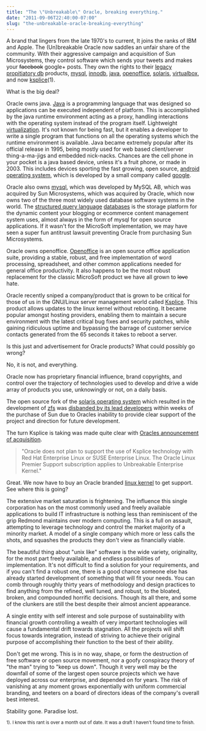```yaml
---
title: "The \"Unbreakable\" Oracle, breaking everything." 
date: "2011-09-06T22:40:00-07:00"
slug: "the-unbreakable-oracle-breaking-everything"
---
```


A brand that lingers from the late 1970's to current, It joins the ranks of IBM and Apple. The (Un)breakable Oracle now saddles an unfair share of the community. With their aggressive campaign and acquisition of Sun Microsystems, they control software which sends your tweets and makes your <del>facebook</del> google+ posts. They own the rights to their <a href="http://en.wikipedia.org/wiki/Oracle_Database" target="_blank">legacy propitiatory db</a> products, <a href="http://www.mysql.com/" target="_blank">mysql</a>, <a href="http://www.innodb.com/" target="_blank">innodb</a>, <a href="http://www.java.com/en/" target="_blank">java</a>, <a href="http://www.openoffice.org/" target="_blank">openoffice</a>, <a href="http://www.oracle.com/us/products/servers-storage/solaris/index.html" target="_blank">solaris</a>, <a href="http://www.virtualbox.org/" target="_blank">virtualbox</a>, and now <a href="http://www.ksplice.com/" target="_blank">ksplice</a>(1).

What is the big deal?

Oracle owns java. <a href="http://en.wikipedia.org/wiki/Java_(programming_language)" target="_blank">Java</a> is a programming language that was designed so applications can be executed independent of platform. This is accomplished by the java runtime environment acting as a proxy, handling interactions with the operating system instead of the program itself. Lightweight <a href="http://en.wikipedia.org/wiki/Virtualization" target="_blank">virtualization</a>. It's not known for being fast, but it enables a developer to write a single program that functions on all the operating systems which the runtime environment is available. Java became extremely popular after its official release in 1995, being mostly used for web based client/server thing-a-ma-jigs and embedded nick-nacks. Chances are the cell phone in your pocket is a java based device, unless it's a fruit phone, or made in 2003. This includes devices sporting the fast growing, open source, <a href="http://source.android.com/" target="_blank">android operating system</a>, which is developed by a small company called <a href="http://www.google.com/" target="_blank">google</a>.

Oracle also owns <a href="http://en.wikipedia.org/wiki/MySQL" target="_blank">mysql</a>, which was developed by MySQL AB, which was acquired by Sun Microsystems, which was acquired by Oracle, which now owns two of the three most widely used database software systems in the world. The <a href="http://en.wikipedia.org/wiki/SQL" target="_blank">structured query language</a> <a href="http://en.wikipedia.org/wiki/Database" target="_blank">databases</a> is the storage platform for the dynamic content your blogging or ecommerce content management system uses, almost always in the form of mysql for open source applications. If it wasn't for the MicroSoft implementation, we may have seen a super fun antitrust lawsuit preventing Oracle from purchasing Sun Microsystems.

Oracle owns openoffice. <a href="http://en.wikipedia.org/wiki/OpenOffice.org" target="_blank">Openoffice</a> is an open source office application suite, providing a stable, robust, and free implementation of word processing, spreadsheet, and other common applications needed for general office productivity. It also happens to be the most robust replacement for the classic MicroSoft product we have all grown to <del>love</del> hate.

Oracle recently sniped a company/product that is grown to be critical for those of us in the GNU/Linux server management world called <a href="http://en.wikipedia.org/wiki/Ksplice" target="_blank">Ksplice</a>. This product allows updates to the linux kernel without rebooting. It became popular amongst hosting providers, enabling them to maintain a secure environment with the latest critical bug fixes and security patches, while gaining ridiculous uptime and bypassing the barrage of customer service contacts generated from the 65 seconds it takes to reboot a server.

Is this just and advertisement for Oracle products? What could possibly go wrong?

No, it is not, and everything.

Oracle now has proprietary financial influence, brand copyrights, and control over the trajectory of technologies used to develop and drive a wide array of products you use, unknowingly or not, on a daily basis.

The open source fork of the <a href="http://en.wikipedia.org/wiki/OpenSolaris" target="_blank">solaris operating system</a> which resulted in the development of <a href="http://en.wikipedia.org/wiki/ZFS" target="_blank">zfs</a> was <a href="http://mail.opensolaris.org/pipermail/ogb-discuss/2010-August/008012.html" target="_blank">disbanded by its lead developers</a> within weeks of the purchase of Sun due to Oracles inability to provide clear support of the project and direction for future development.

The turn Ksplice is taking was made quite clear with <a href="http://www.oracle.com/us/corporate/acquisitions/ksplice/customer-letter-430127.html" target="_blank">Oracles announcement of acquisition</a>.
<blockquote>"Oracle does not plan to support the use of Ksplice technology with Red Hat Enterprise Linux or SUSE Enterprise Linux. The Oracle Linux Premier Support subscription applies to Unbreakable Enterprise Kernel."</blockquote>
Great. We now have to buy an Oracle branded <a href="http://kernel.org/" target="_blank">linux kernel</a> to get support. See where this is going?

The extensive market saturation is frightening. The influence this single corporation has on the most commonly used and freely available applications to build IT infrastructure is nothing less than reminiscent of the grip Redmond maintains over modern computing. This is a full on assault, attempting to leverage technology and control the market majority of a minority market. A model of a single company which more or less calls the shots, and squashes the products they don't view as financially viable.

The beautiful thing about "unix like" software is the wide variety, originality, for the most part freely available, and endless possibilities of implementation. It's not difficult to find a solution for your requirements, and if you can't find a robust one, there is a good chance someone else has already started development of something that will fit your needs. You can comb through roughly thirty years of methodology and design practices to find anything from the refined, well tuned, and robust, to the bloated, broken, and compounded horrific decisions. Though its all there, and some of the clunkers are still the best despite their almost ancient appearance.

A single entity with self interest and sole purpose of sustainability with financial growth controlling a wealth of very important technologies will cause a fundamental drift towards stagnation. All the projects will shift focus towards integration, instead of striving to achieve their original purpose of accomplishing their function to the best of their ability.

Don't get me wrong. This is in no way, shape, or form the destruction of free software or open source movement, nor a goofy conspiracy theory of "the man" trying to "keep us down". Though it very well may be the downfall of some of the largest open source projects which we have deployed across our enterprise, and depended on for years. The risk of vanishing at any moment grows exponentially with uniform commercial branding, and teeters on a board of directors ideas of the company's overall best interest.

Stability gone. Paradise lost.

<small>1). I know this rant is over a month out of date. It was a draft I haven't found time to finish.</small>

